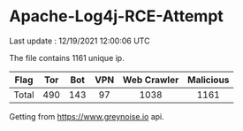 
# Apache-Log4j-RCE-Attempt

Last update : 12/19/2021 12:00:06 UTC

The file contains 1161 unique ip.

| Flag | Tor | Bot | VPN | Web Crawler | Malicious |
| :-:  | :-: | :-: | :-: | :-:         | :-:       |
| Total| 490  | 143  | 97  | 1038          | 1161        |

Getting from https://www.greynoise.io api.
